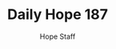 ---
image: /assets/img/daily-hope-default-artwork.png
title: Daily Hope 187
number: 187
categories:
  - Daily Hope
author: Hope Staff
notes: Daily Hope 187
embed: >-
  <iframe style="border-radius:12px" src="https://open.spotify.com/embed/episode/4dSMfCSntvX12Z4XJ2FZHg?utm_source=generator" width="100%" height="152" frameBorder="0" allowfullscreen="" allow="autoplay; clipboard-write; encrypted-media; fullscreen; picture-in-picture" loading="lazy"></iframe>
---